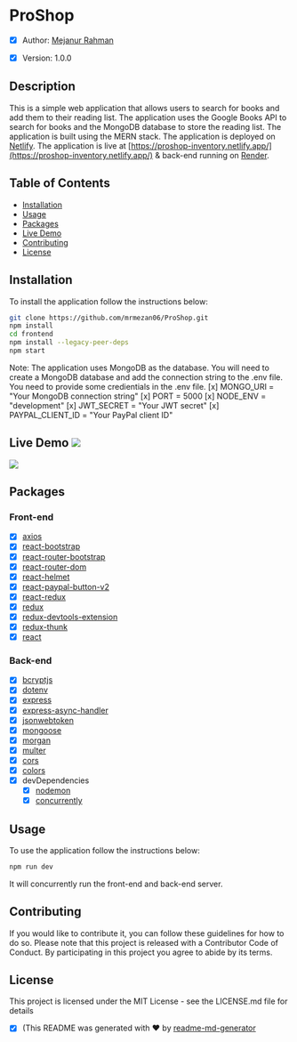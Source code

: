 # ProShop

- [x] Author: [Mejanur Rahman](https://www.github.com/mrmezan06)

- [x] Version: 1.0.0

## Description

This is a simple web application that allows users to search for books and add them to their reading list. The application uses the Google Books API to search for books and the MongoDB database to store the reading list. The application is built using the MERN stack. The application is deployed on [Netlify](https://app.netlify.com/). The application is live at [https://proshop-inventory.netlify.app/](https://proshop-inventory.netlify.app/) & back-end running on [Render](https://www.render.com).

## Table of Contents

- [Installation](#installation)
- [Usage](#usage)
- [Packages](#packages)
- [Live Demo](#livedemo)
- [Contributing](#contributing)
- [License](#license)

## Installation

To install the application follow the instructions below:

```bash
git clone https://github.com/mrmezan06/ProShop.git
npm install
cd frontend
npm install --legacy-peer-deps
npm start
```

Note: The application uses MongoDB as the database. You will need to create a MongoDB database and add the connection string to the .env file.
You need to provide some credientials in the .env file.
[x] MONGO_URI = "Your MongoDB connection string"
[x] PORT = 5000
[x] NODE_ENV = "development"
[x] JWT_SECRET = "Your JWT secret"
[x] PAYPAL_CLIENT_ID = "Your PayPal client ID"

## Live Demo ![](https://img.shields.io/badge/Live-Server-brightgreen)

[![](https://img.shields.io/badge/ProShop-Live-brightgreen)](https://proshop-inventory.netlify.app/)

## Packages

### Front-end

- [x] [axios](https://www.npmjs.com/package/axios)
- [x] [react-bootstrap](https://www.npmjs.com/package/react-bootstrap)
- [x] [react-router-bootstrap](https://www.npmjs.com/package/react-router-bootstrap)
- [x] [react-router-dom](https://www.npmjs.com/package/react-router-dom)
- [x] [react-helmet](https://www.npmjs.com/package/react-helmet)
- [x] [react-paypal-button-v2](https://www.npmjs.com/package/react-paypal-button-v2)
- [x] [react-redux](https://www.npmjs.com/package/react-redux)
- [x] [redux](https://www.npmjs.com/package/redux)
- [x] [redux-devtools-extension](https://www.npmjs.com/package/redux-devtools-extension)
- [x] [redux-thunk](https://www.npmjs.com/package/redux-thunk)
- [x] [react](https://www.npmjs.com/package/react)

### Back-end

- [x] [bcryptjs](https://www.npmjs.com/package/bcryptjs)
- [x] [dotenv](https://www.npmjs.com/package/dotenv)
- [x] [express](https://www.npmjs.com/package/express)
- [x] [express-async-handler](https://www.npmjs.com/package/express-async-handler)
- [x] [jsonwebtoken](https://www.npmjs.com/package/jsonwebtoken)
- [x] [mongoose](https://www.npmjs.com/package/mongoose)
- [x] [morgan](https://www.npmjs.com/package/morgan)
- [x] [multer](https://www.npmjs.com/package/multer)
- [x] [cors](https://www.npmjs.com/package/cors)
- [x] [colors](https://www.npmjs.com/package/colors)
- [x] devDependencies
  - [x] [nodemon](https://www.npmjs.com/package/nodemon)
  - [x] [concurrently](https://www.npmjs.com/package/concurrently)

## Usage

To use the application follow the instructions below:

```bash
npm run dev
```

It will concurrently run the front-end and back-end server.

## Contributing

If you would like to contribute it, you can follow these guidelines for how to do so. Please note that this project is released with a Contributor Code of Conduct. By participating in this project you agree to abide by its terms.

## License

This project is licensed under the MIT License - see the LICENSE.md file for details

- [x] (This README was generated with ❤️ by [readme-md-generator]()
